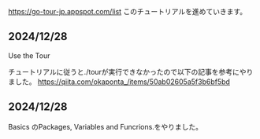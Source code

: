 https://go-tour-jp.appspot.com/list
このチュートリアルを進めていきます。

## 2024/12/28
Use the Tour

チュートリアルに従うと./tourが実行できなかったので以下の記事を参考にやりました。
https://qiita.com/okaponta_/items/50ab02605a5f3b6bf5bd

## 2024/12/28
Basics のPackages, Variables and  Funcrions.をやりました。
